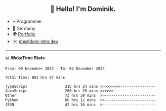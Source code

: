 <h2 align="center">👋 Hello! I'm Dominik.</h2>

- ⚡ Programmer
- 📍 Germany
- 🌍 [Portfolio](https://domi-btnr.dev)
- ✉️ [me@domi-btnr.dev](mailto://me@domi-btnr.dev)

---
📊 **WakaTime Stats**
<!--START_SECTION:waka-->

```txt
From: 09 November 2022 - To: 04 December 2024

Total Time: 883 hrs 47 mins

TypeScript                 315 hrs 24 mins >>>>>>>>>----------------   35.69 %
JavaScript                 200 hrs 25 mins >>>>>>-------------------   22.68 %
Other                      73 hrs 39 mins  >>-----------------------   08.34 %
Python                     60 hrs 12 mins  >>-----------------------   06.81 %
JSON                       42 hrs 16 mins  >------------------------   04.78 %
```

<!--END_SECTION:waka-->
